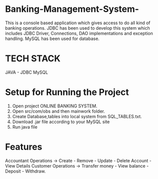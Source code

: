 # Banking-Management-System-
This is a console based application which gives access to do all kind of banking operations. JDBC has been used to develop this system which includes JDBC Driver, Connections, DAO implementations and exception handling. MySQL has been used for database.  

# TECH STACK 
JAVA - JDBC 
MySQL

# Setup for Running the Project
1) Open project ONLINE BANKING SYSTEM.
2) Open src/com/obs and then mainwork folder.
3) Create Database,tables into local system from SQL_TABLES.txt.
4) Download .jar file according to your MySQL site
5) Run java file 


# Features
Accountant Operations -> Create - Remove - Update - Delete Account - View Details
Customer Operations -> Transfer money - View balance - Deposit - Withdraw.
